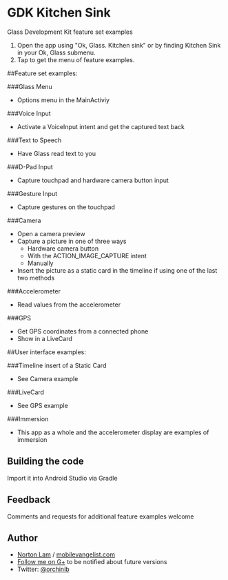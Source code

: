 GDK Kitchen Sink
=========================
Glass Development Kit feature set examples

1. Open the app using "Ok, Glass. Kitchen sink" or by finding Kitchen Sink in your Ok, Glass submenu.
2. Tap to get the menu of feature examples.

##Feature set examples:

###Glass Menu
- Options menu in the MainActiviy

###Voice Input
- Activate a VoiceInput intent and get the captured text back

###Text to Speech
- Have Glass read text to you

###D-Pad Input
- Capture touchpad and hardware camera button input

###Gesture Input
- Capture gestures on the touchpad

###Camera
- Open a camera preview
- Capture a picture in one of three ways
  * Hardware camera button
  * With the ACTION_IMAGE_CAPTURE intent
  * Manually
- Insert the picture as a static card in the timeline if using one of the last two methods

###Accelerometer
- Read values from the accelerometer

###GPS
- Get GPS coordinates from a connected phone
- Show in a LiveCard

##User interface examples:

###Timeline insert of a Static Card
- See Camera example

###LiveCard
- See GPS example

###Immersion
- This app as a whole and the accelerometer display are examples of immersion

Building the code
---------------------
Import it into Android Studio via Gradle

Feedback
--------
Comments and requests for additional feature examples welcome

Author
-----
- [Norton Lam](http://google.com/+NortonLam) / [mobilevangelist.com](mobilevangelist.com)
- [Follow me on G+](http://google.com/+NortonLam) to be notified about future versions
- Twitter: [@orchinib](www.twitter.com/orchinib)